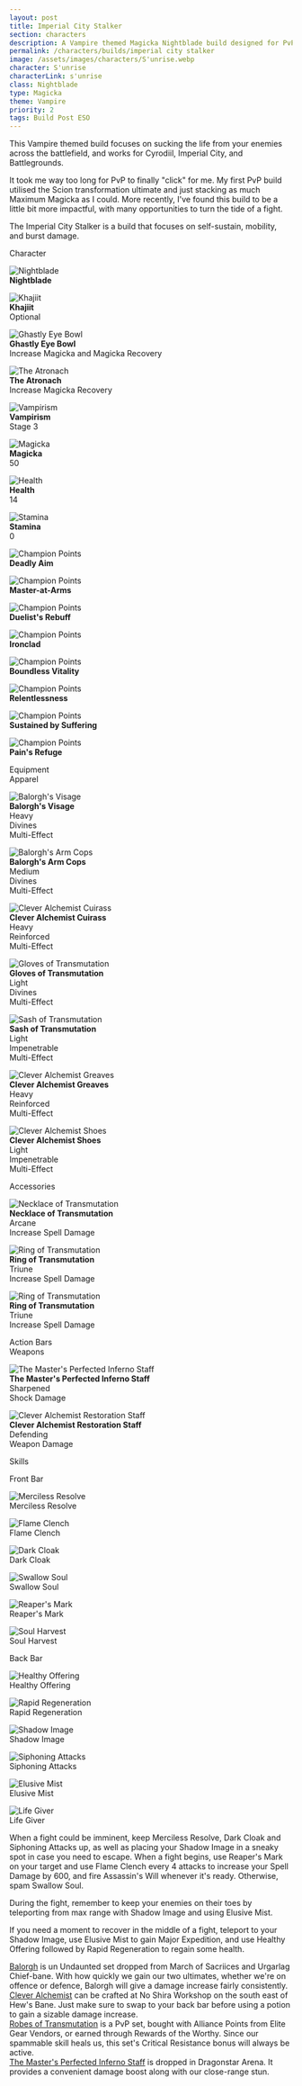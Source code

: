 ```yaml
---
layout: post
title: Imperial City Stalker
section: characters
description: A Vampire themed Magicka Nightblade build designed for PvP, with a focus on leeching life from your enemies.
permalink: /characters/builds/imperial city stalker
image: /assets/images/characters/S'unrise.webp
character: S'unrise
characterLink: s'unrise
class: Nightblade
type: Magicka
theme: Vampire
priority: 2
tags: Build Post ESO
---
```


<p>This Vampire themed build focuses on sucking the life from your enemies across the battlefield, and works for Cyrodiil, Imperial City, and Battlegrounds.</p>

<p>It took me way too long for PvP to finally "click" for me. My first PvP build utilised the Scion transformation ultimate and just stacking as much Maximum Magicka as I could. More recently, I've found this build to be a little bit more impactful, with many opportunities to turn the tide of a fight.</p>

<p>The Imperial City Stalker is a build that focuses on self-sustain, mobility, and burst damage.</p>

<div class="buildContainer">
    <div class="buildStats">
        <div class="buildTitle">
            Character
        </div>
        <div class="buildClass">
            <p><img src="/assets/images/icons/eso/class/nightblade.webp" alt="Nightblade"><br>
            <span style="font-weight: bold">Nightblade</span></p>
        </div>
        <div class="buildRace">
            <p><img src="/assets/images/icons/blades/race/khajiit.webp" alt="Khajiit"><br>
            <span style="font-weight: bold">Khajiit</span><br>
            Optional</p>
        </div>
        <div class="buildFood">
            <p><img src="/assets/images/icons/eso/food/ghastly eye bowl.webp" alt="Ghastly Eye Bowl"><br>
            <span style="font-weight: bold">Ghastly Eye Bowl</span><br>
            Increase Magicka and Magicka Recovery</p>
        </div>
        <div class="buildMundus">
            <p><img src="/assets/images/icons/eso/mundus/atronach.webp" alt="The Atronach"><br>
            <span style="font-weight: bold">The Atronach</span><br>
            Increase Magicka Recovery</p>
        </div>
        <div class="buildCurse">
            <p><img src="/assets/images/icons/eso/curse/vampire.webp" alt="Vampirism"><br>
            <span style="font-weight: bold">Vampirism</span><br>
            Stage 3</p>
        </div>
        <div class="buildMagicka">
            <p><img src="/assets/images/icons/skyrimtag/magicka.webp" alt="Magicka"><br>
            <span style="font-weight: bold">Magicka</span><br>
            50</p>
        </div>
        <div class="buildHealth">
            <p><img src="/assets/images/icons/skyrimtag/health.webp" alt="Health"><br>
            <span style="font-weight: bold">Health</span><br>
            14</p>
        </div>
        <div class="buildStamina">
            <p><img src="/assets/images/icons/skyrimtag/stamina.webp" alt="Stamina"><br>
            <span style="font-weight: bold">Stamina</span><br>
            0</p>
        </div>
        <div class="buildCP">
            <div class="buildWarfares">
                <div class="buildWarfare">
                    <p><img src="/assets/images/icons/eso/cp.webp" alt="Champion Points"><br>
                    <span style="font-weight: bold">Deadly Aim</span></p>
                </div>
                <div class="buildWarfare">
                    <p><img src="/assets/images/icons/eso/cp.webp" alt="Champion Points"><br>
                    <span style="font-weight: bold">Master-at-Arms</span></p>
                </div>
                <div class="buildWarfare">
                    <p><img src="/assets/images/icons/eso/cp.webp" alt="Champion Points"><br>
                    <span style="font-weight: bold">Duelist's Rebuff</span></p>
                </div>
                <div class="buildWarfare">
                    <p><img src="/assets/images/icons/eso/cp.webp" alt="Champion Points"><br>
                    <span style="font-weight: bold">Ironclad</span></p>
                </div>
            </div>
            <div class="buildFitnesses">
                <div class="buildFitness">
                    <p><img src="/assets/images/icons/eso/cp.webp" alt="Champion Points"><br>
                    <span style="font-weight: bold">Boundless Vitality</span></p>
                </div>
                <div class="buildFitness">
                    <p><img src="/assets/images/icons/eso/cp.webp" alt="Champion Points"><br>
                    <span style="font-weight: bold">Relentlessness</span></p>
                </div>
                <div class="buildFitness">
                    <p><img src="/assets/images/icons/eso/cp.webp" alt="Champion Points"><br>
                    <span style="font-weight: bold">Sustained by Suffering</span></p>
                </div>
                <div class="buildFitness">
                    <p><img src="/assets/images/icons/eso/cp.webp" alt="Champion Points"><br>
                    <span style="font-weight: bold">Pain's Refuge</span></p>
                </div>
            </div>
        </div>
    </div>
</div>

<div class="buildContainer">
    <div class="buildEquipment">
        <div class="buildTitle">
            Equipment
        </div>
        <div class="buildSubtitle">
            Apparel
        </div>
        <div class="buildHelmet">
            <p><img src="/assets/images/icons/eso/armour/balorgh mask.webp" alt="Balorgh's Visage"><br>
            <span style="font-weight: bold">Balorgh's Visage</span><br>
            Heavy<br>
            Divines<br>
            Multi-Effect</p>
        </div>
        <div class="buildShoulders">
            <p><img src="/assets/images/icons/eso/armour/balorgh shoulder.webp" alt="Balorgh's Arm Cops"><br>
            <span style="font-weight: bold">Balorgh's Arm Cops</span><br>
            Medium<br>
            Divines<br>
            Multi-Effect</p>
        </div>
        <div class="buildChest">
            <p><img src="/assets/images/icons/eso/armour/breton heavy chest.webp" alt="Clever Alchemist Cuirass"><br>
            <span style="font-weight: bold">Clever Alchemist Cuirass</span><br>
            Heavy<br>
            Reinforced<br>
            Multi-Effect</p>
        </div>
        <div class="buildHands">
            <p><img src="/assets/images/icons/eso/armour/abah's watch light hands.webp" alt="Gloves of Transmutation"><br>
            <span style="font-weight: bold">Gloves of Transmutation</span><br>
            Light<br>
            Divines<br>
            Multi-Effect</p>
        </div>
        <div class="buildWaist">
            <p><img src="/assets/images/icons/eso/armour/abah's watch light waist.webp" alt="Sash of Transmutation"><br>
            <span style="font-weight: bold">Sash of Transmutation</span><br>
            Light<br>
            Impenetrable<br>
            Multi-Effect</p>
        </div>
        <div class="buildLegs">
            <p><img src="/assets/images/icons/eso/armour/breton heavy legs.webp" alt="Clever Alchemist Greaves"><br>
            <span style="font-weight: bold">Clever Alchemist Greaves</span><br>
            Heavy<br>
            Reinforced<br>
            Multi-Effect</p>
        </div>
        <div class="buildFeet">
            <p><img src="/assets/images/icons/eso/armour/breton light feet.webp" alt="Clever Alchemist Shoes"><br>
            <span style="font-weight: bold">Clever Alchemist Shoes</span><br>
            Light<br>
            Impenetrable<br>
            Multi-Effect</p>
        </div>
        <div class="buildSubtitle">
            Accessories
        </div>
        <div class="buildNecklace">
            <p><img src="/assets/images/icons/eso/jewellery/necklace.webp" alt="Necklace of Transmutation"><br>
            <span style="font-weight: bold">Necklace of Transmutation</span><br>
            Arcane<br>
            Increase Spell Damage</p>
        </div>
        <div class="buildRing1">
            <p><img src="/assets/images/icons/eso/jewellery/ring.webp" alt="Ring of Transmutation"><br>
            <span style="font-weight: bold">Ring of Transmutation</span><br>
            Triune<br>
            Increase Spell Damage</p>
        </div>
        <div class="buildRing2">
            <p><img src="/assets/images/icons/eso/jewellery/ring.webp" alt="Ring of Transmutation"><br>
            <span style="font-weight: bold">Ring of Transmutation</span><br>
            Triune<br>
            Increase Spell Damage</p>
        </div>
    </div>
    <div class="actionBar">
        <div class="buildTitle">
            Action Bars
        </div>
        <div class="buildSubtitle">
            Weapons
        </div>
        <div class="buildWeapon1">
            <p><img src="/assets/images/icons/eso/weapons/dunmer staff.webp" alt="The Master's Perfected Inferno Staff"><br>
            <span style="font-weight: bold">The Master's Perfected Inferno Staff</span><br>
            Sharpened<br>
            Shock Damage</p>
        </div>
        <div class="buildWeapon2">
            <p><img src="/assets/images/icons/eso/weapons/breton staff.webp" alt="Clever Alchemist Restoration Staff"><br>
            <span style="font-weight: bold">Clever Alchemist Restoration Staff</span><br>
            Defending<br>
            Weapon Damage</p>
        </div>
        <div class="buildSubtitle">
            Skills
        </div>
        <div class="actionBar1">
            <div class="actionBarTitle">
                <p>Front Bar</p>
            </div>
            <div class="skill">
                <p><img src="/assets/images/icons/eso/skills/merciless resolve.webp" alt="Merciless Resolve"><br>
                Merciless Resolve</p>
            </div>
            <div class="skill">
                <p><img src="/assets/images/icons/eso/skills/flame clench.webp" alt="Flame Clench"><br>
                Flame Clench</p>
            </div>
            <div class="skill">
                <p><img src="/assets/images/icons/eso/skills/dark cloak.webp" alt="Dark Cloak"><br>
                Dark Cloak</p>
            </div>
            <div class="skill">
                <p><img src="/assets/images/icons/eso/skills/swallow soul.webp" alt="Swallow Soul"><br>
                Swallow Soul</p>
            </div>
            <div class="skill">
                <p><img src="/assets/images/icons/eso/skills/reaper's mark.webp" alt="Reaper's Mark"><br>
                Reaper's Mark</p>
            </div>
            <div class="ultimate">
                <p><img src="/assets/images/icons/eso/skills/soul harvest.webp" alt="Soul Harvest"><br>
                Soul Harvest</p>
            </div>
        </div>
        <div class="actionBar2">
            <div class="actionBarTitle">
                <p>Back Bar</p>
            </div>
            <div class="skill">
                <p><img src="/assets/images/icons/eso/skills/healthy offering.webp" alt="Healthy Offering"><br>
                Healthy Offering</p>
            </div>
            <div class="skill">
                <p><img src="/assets/images/icons/eso/skills/rapid regeneration.webp" alt="Rapid Regeneration"><br>
                Rapid Regeneration</p>
            </div>
            <div class="skill">
                <p><img src="/assets/images/icons/eso/skills/shadow image.webp" alt="Shadow Image"><br>
                Shadow Image</p>
            </div>
            <div class="skill">
                <p><img src="/assets/images/icons/eso/skills/siphoning attacks.webp" alt="Siphoning Attacks"><br>
                Siphoning Attacks</p>
            </div>
            <div class="skill">
                <p><img src="/assets/images/icons/eso/skills/elusive mist.webp" alt="Elusive Mist"><br>
                Elusive Mist</p>
            </div>
            <div class="ultimate">
                <p><img src="/assets/images/icons/eso/skills/life giver.webp" alt="Life Giver"><br>
                Life Giver</p>
            </div>
        </div>
    </div>
</div>

<p style="clear: both">When a fight could be imminent, keep Merciless Resolve, Dark Cloak and Siphoning Attacks up, as well as placing your Shadow Image in a sneaky spot in case you need to escape. When a fight begins, use Reaper's Mark on your target and use Flame Clench every 4 attacks to increase your Spell Damage by 600, and fire Assassin's Will whenever it's ready. Otherwise, spam Swallow Soul.</p>
<p>During the fight, remember to keep your enemies on their toes by teleporting from max range with Shadow Image and using Elusive Mist.</p>
<p>If you need a moment to recover in the middle of a fight, teleport to your Shadow Image, use Elusive Mist to gain Major Expedition, and use Healthy Offering followed by Rapid Regeneration to regain some health.</p>

    
<p><a target="_blank" href="https://en.uesp.net/wiki/Online:Balorgh_(set)">Balorgh</a> is un Undaunted set dropped from March of Sacriices and Urgarlag Chief-bane. With how quickly we gain our two ultimates, whether we're on offence or defence, Balorgh will give a damage increase fairly consistently.<br>
<a target="_blank" href="https://en.uesp.net/wiki/Online:Clever_Alchemist">Clever Alchemist</a> can be crafted at No Shira Workshop on the south east of Hew's Bane. Just make sure to swap to your back bar before using a potion to gain a sizable damage increase.<br>
<a target="_blank" href="https://en.uesp.net/wiki/Online:Robes_of_Transmutation">Robes of Transmutation</a> is a PvP set, bought with Alliance Points from Elite Gear Vendors, or earned through Rewards of the Worthy. Since our spammable skill heals us, this set's Critical Resistance bonus will always be active.<br>
<a target="_blank" href="https://en.uesp.net/wiki/Online:Perfected_Destructive_Impact">The Master's Perfected Inferno Staff</a> is dropped in Dragonstar Arena. It provides a convenient damage boost along with our close-range stun.</p>
